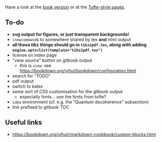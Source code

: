 Have a look at the [book version](book/) or at the [Tufte-style pages](tufte/).

## To-do

- **svg output for figures, or just transparent backgrounds!**
- `\newcommand`s to somewhere shared by tex **and** html output
- **all those tikz things should go in `tikz2pdf.tex`, along with adding `engine.opts=list(template="tikz2pdf.tex")`**
- license on index page
- "view source" button on gitbook output
  + this is `view`: see <https://bookdown.org/yihui/bookdown/configuration.html>
- search for "TODO"
- pdf output
- switch to katex
- some sort of CSS customisation for the gitbook output
  + especially fonts... use the fonts from tufte?
- `idea` environment (cf. e.g. the "Quantum decoherence" subsection)
- link prefixed to gitbook TOC


## Useful links

- <https://bookdown.org/yihui/rmarkdown-cookbook/custom-blocks.html>
